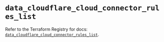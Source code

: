 # `data_cloudflare_cloud_connector_rules_list`

Refer to the Terraform Registry for docs: [`data_cloudflare_cloud_connector_rules_list`](https://registry.terraform.io/providers/cloudflare/cloudflare/5.3.0/docs/data-sources/cloud_connector_rules_list).
